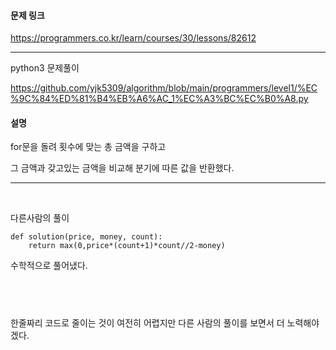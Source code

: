 #### 문제 링크

https://programmers.co.kr/learn/courses/30/lessons/82612


----


python3 문제풀이

https://github.com/yjk5309/algorithm/blob/main/programmers/level1/%EC%9C%84%ED%81%B4%EB%A6%AC_1%EC%A3%BC%EC%B0%A8.py


#### 설명

for문을 돌려 횟수에 맞는 총 금액을 구하고

그 금액과 갖고있는 금액을 비교해 분기에 따른 값을 반환했다.


----

​

다른사람의 풀이

```
def solution(price, money, count):
    return max(0,price*(count+1)*count//2-money)
  ```
수학적으로 풀어냈다.


​
----

한줄짜리 코드로 줄이는 것이 여전히 어렵지만 다른 사람의 풀이를 보면서 더 노력해야겠다.


